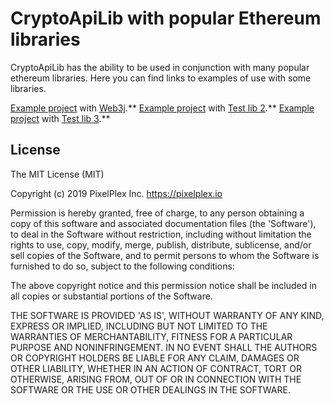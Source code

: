 # CryptoApiLib with popular Ethereum libraries

CryptoApiLib has the ability to be used in conjunction with many popular ethereum libraries. Here you can find links to examples of use with some libraries.

[Example project](./web3jexample) with [Web3j](https://github.com/web3j/web3j).**
[Example project](www.google.com) with [Test lib 2](www.google.com).**
[Example project](www.google.com) with [Test lib 3](www.google.com).**

## License

The MIT License (MIT)

Copyright (c) 2019 PixelPlex Inc. <https://pixelplex.io>

Permission is hereby granted, free of charge, to any person obtaining
a copy of this software and associated documentation files (the
'Software'), to deal in the Software without restriction, including
without limitation the rights to use, copy, modify, merge, publish,
distribute, sublicense, and/or sell copies of the Software, and to
permit persons to whom the Software is furnished to do so, subject to
the following conditions:

The above copyright notice and this permission notice shall be
included in all copies or substantial portions of the Software.

THE SOFTWARE IS PROVIDED 'AS IS', WITHOUT WARRANTY OF ANY KIND,
EXPRESS OR IMPLIED, INCLUDING BUT NOT LIMITED TO THE WARRANTIES OF
MERCHANTABILITY, FITNESS FOR A PARTICULAR PURPOSE AND NONINFRINGEMENT.
IN NO EVENT SHALL THE AUTHORS OR COPYRIGHT HOLDERS BE LIABLE FOR ANY
CLAIM, DAMAGES OR OTHER LIABILITY, WHETHER IN AN ACTION OF CONTRACT,
TORT OR OTHERWISE, ARISING FROM, OUT OF OR IN CONNECTION WITH THE
SOFTWARE OR THE USE OR OTHER DEALINGS IN THE SOFTWARE.
